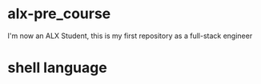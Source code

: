 # alx-pre_course
I'm now an ALX Student, this is my first repository as a full-stack engineer
# 
# shell language

